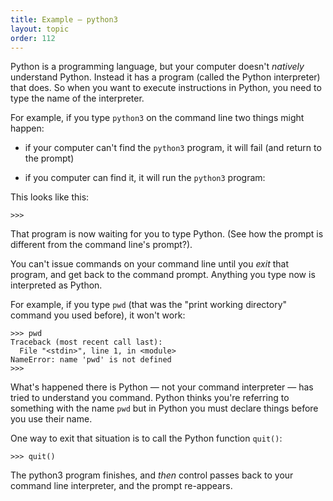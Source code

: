 ```yaml
---
title: Example — python3
layout: topic
order: 112
---
```


Python is a programming language, but your computer doesn't _natively_
understand Python. Instead it has a program (called the Python interpreter)
that does. So when you want to execute instructions in Python, you need to type
the name of the interpreter.

For example, if you type `python3` on the command line two things might happen:

* if your computer can't find the `python3` program, it will fail (and return
  to the prompt)

* if you computer can find it, it will run the `python3` program:

This looks like this:

    >>>

That program is now waiting for you to type Python. (See how the prompt is
different from the command line's prompt?).

You can't issue commands on your command line until you _exit_ that program,
and get back to the command prompt. Anything you type now is interpreted as
Python.

For example, if you type `pwd` (that was the "print working directory" command
you used before), it won't work:

    >>> pwd
    Traceback (most recent call last):
      File "<stdin>", line 1, in <module>
    NameError: name 'pwd' is not defined
    >>> 

What's happened there is Python — not your command interpreter — has tried to
understand you command. Python thinks you're referring to something with the
name `pwd` but in Python you must declare things before you use their name.

One way to exit that situation is to call the Python function `quit()`:

    >>> quit()

The python3 program finishes, and _then_ control passes back to your command
line interpreter, and the prompt re-appears.
